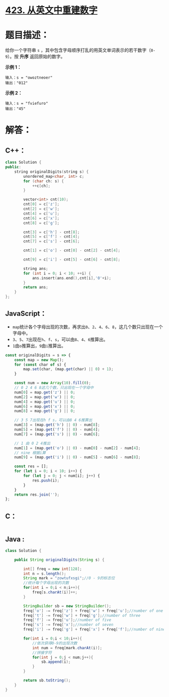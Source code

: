 # [423. 从英文中重建数字](https://leetcode-cn.com/problems/reconstruct-original-digits-from-english/)

# 题目描述：

给你一个字符串 `s` ，其中包含字母顺序打乱的用英文单词表示的若干数字（`0-9`）。按 **升序** 返回原始的数字。



**示例 1：**

```
输入：s = "owoztneoer"
输出："012"
```

**示例 2：**

```
输入：s = "fviefuro"
输出："45"
```



# 解答：

## C++：

```cpp
class Solution {
public:
    string originalDigits(string s) {
        unordered_map<char, int> c;
        for (char ch: s) {
            ++c[ch];
        }

        vector<int> cnt(10);
        cnt[0] = c['z'];
        cnt[2] = c['w'];
        cnt[4] = c['u'];
        cnt[6] = c['x'];
        cnt[8] = c['g'];

        cnt[3] = c['h'] - cnt[8];
        cnt[5] = c['f'] - cnt[4];
        cnt[7] = c['s'] - cnt[6];

        cnt[1] = c['o'] - cnt[0] - cnt[2] - cnt[4];

        cnt[9] = c['i'] - cnt[5] - cnt[6] - cnt[8];

        string ans;
        for (int i = 0; i < 10; ++i) {
            ans.insert(ans.end(),cnt[i],'0'+i);
        }
        return ans;
    }
};
```

## JavaScript：

- `map`统计各个字母出现的次数，再求出`0`、`2`、`4`、`6`、`8`，这几个数只出现在一个字母中。
- `3`、`5`、`7`出现在`h`、`f`、`s`，可以由`8`、`4`、`6`推算出。
- `1`由`o`推算出，`9`由`i`推算出。

```javascript
const originalDigits = s => {
    const map = new Map();
    for (const char of s) {
        map.set(char, (map.get(char) || 0) + 1);
    }

    const num = new Array(10).fill(0);
    // 0 2 4 6 8这几个数，只出现在一个字母中
    num[0] = map.get('z') || 0;
    num[2] = map.get('w') || 0;
    num[4] = map.get('u') || 0;
    num[6] = map.get('x') || 0;
    num[8] = map.get('g') || 0;

    // 3 5 7出现在h f s，可以由8 4 6推算出
    num[3] = (map.get('h') || 0) - num[8];
    num[5] = (map.get('f') || 0) - num[4];
    num[7] = (map.get('s') || 0) - num[6];

    // 1 由 0 2 4推出
    num[1] = (map.get('o') || 0) - num[0] - num[2] - num[4];
    // nine 根据i算
    num[9] = (map.get('i') || 0) - num[5] - num[6] - num[8];

    const res = [];
    for (let i = 0; i < 10; i++) {
        for (let j = 0; j < num[i]; j++) {
            res.push(i);
        }
    }
    return res.join('');
};
```

## C：

```c

```

## Java :
```java
class Solution {

    public String originalDigits(String s) {

        int[] freq = new int[128];
        int n = s.length();
        String mark = "zowtufxsgi";//0 - 9的标志位
        //统计每个字母出现的次数
        for(int i = 0;i < n;i++){
            freq[s.charAt(i)]++;
        }

        StringBuilder sb = new StringBuilder();
        freq['o'] -= freq['z'] + freq['w'] + freq['u'];//number of one
        freq['t'] -= freq['w'] + freq['g'];//number of three
        freq['f'] -= freq['u'];//number of five
        freq['s'] -= freq['x'];//number of seven
        freq['i'] -= freq['g'] + freq['x'] + freq['f'];//number of nine

        for(int i = 0;i < 10;i++){
            //依次获得0-9的出现次数
            int num = freq[mark.charAt(i)];
            //拼接字符
            for(int j = 0;j < num;j++){
                sb.append(i);
            }
        }

        return sb.toString();
    }
}
```
